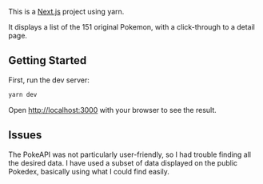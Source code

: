 This is a [Next.js](https://nextjs.org) project using yarn.

It displays a list of the 151 original Pokemon, with a click-through to a detail page.

## Getting Started

First, run the dev server:

```bash
yarn dev
```

Open [http://localhost:3000](http://localhost:3000) with your browser to see the result.

## Issues
The PokeAPI was not particularly user-friendly, so I had trouble finding all the desired data.
I have used a subset of data displayed on the public Pokedex, basically using what I could find easily.